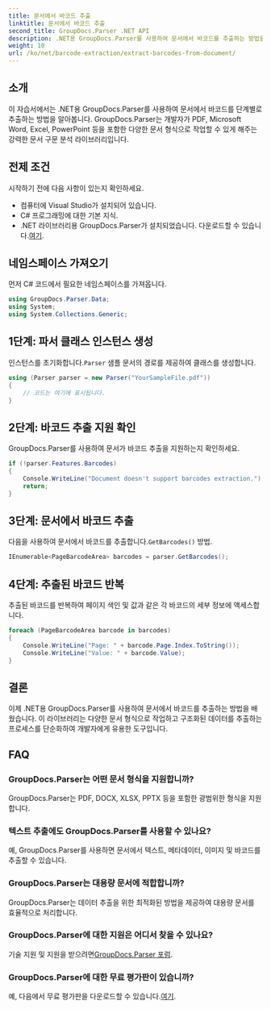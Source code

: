 ```yaml
---
title: 문서에서 바코드 추출
linktitle: 문서에서 바코드 추출
second_title: GroupDocs.Parser .NET API
description: .NET용 GroupDocs.Parser를 사용하여 문서에서 바코드를 추출하는 방법을 알아보세요. 문서 처리 능력을 손쉽게 향상시켜 보세요.
weight: 10
url: /ko/net/barcode-extraction/extract-barcodes-from-document/
---
```

## 소개
이 자습서에서는 .NET용 GroupDocs.Parser를 사용하여 문서에서 바코드를 단계별로 추출하는 방법을 알아봅니다. GroupDocs.Parser는 개발자가 PDF, Microsoft Word, Excel, PowerPoint 등을 포함한 다양한 문서 형식으로 작업할 수 있게 해주는 강력한 문서 구문 분석 라이브러리입니다.
## 전제 조건
시작하기 전에 다음 사항이 있는지 확인하세요.
- 컴퓨터에 Visual Studio가 설치되어 있습니다.
- C# 프로그래밍에 대한 기본 지식.
-  .NET 라이브러리용 GroupDocs.Parser가 설치되었습니다. 다운로드할 수 있습니다.[여기](https://releases.groupdocs.com/parser/net/).

## 네임스페이스 가져오기
먼저 C# 코드에서 필요한 네임스페이스를 가져옵니다.
```csharp
using GroupDocs.Parser.Data;
using System;
using System.Collections.Generic;
```
## 1단계: 파서 클래스 인스턴스 생성
 인스턴스를 초기화합니다.`Parser` 샘플 문서의 경로를 제공하여 클래스를 생성합니다.
```csharp
using (Parser parser = new Parser("YourSampleFile.pdf"))
{
    // 코드는 여기에 표시됩니다.
}
```
## 2단계: 바코드 추출 지원 확인
GroupDocs.Parser를 사용하여 문서가 바코드 추출을 지원하는지 확인하세요.
```csharp
if (!parser.Features.Barcodes)
{
    Console.WriteLine("Document doesn't support barcodes extraction.");
    return;
}
```
## 3단계: 문서에서 바코드 추출
 다음을 사용하여 문서에서 바코드를 추출합니다.`GetBarcodes()` 방법.
```csharp
IEnumerable<PageBarcodeArea> barcodes = parser.GetBarcodes();
```
## 4단계: 추출된 바코드 반복
추출된 바코드를 반복하여 페이지 색인 및 값과 같은 각 바코드의 세부 정보에 액세스합니다.
```csharp
foreach (PageBarcodeArea barcode in barcodes)
{
    Console.WriteLine("Page: " + barcode.Page.Index.ToString());
    Console.WriteLine("Value: " + barcode.Value);
}
```

## 결론
이제 .NET용 GroupDocs.Parser를 사용하여 문서에서 바코드를 추출하는 방법을 배웠습니다. 이 라이브러리는 다양한 문서 형식으로 작업하고 구조화된 데이터를 추출하는 프로세스를 단순화하여 개발자에게 유용한 도구입니다.

## FAQ
### GroupDocs.Parser는 어떤 문서 형식을 지원합니까?
GroupDocs.Parser는 PDF, DOCX, XLSX, PPTX 등을 포함한 광범위한 형식을 지원합니다.
### 텍스트 추출에도 GroupDocs.Parser를 사용할 수 있나요?
예, GroupDocs.Parser를 사용하면 문서에서 텍스트, 메타데이터, 이미지 및 바코드를 추출할 수 있습니다.
### GroupDocs.Parser는 대용량 문서에 적합합니까?
GroupDocs.Parser는 데이터 추출을 위한 최적화된 방법을 제공하여 대용량 문서를 효율적으로 처리합니다.
### GroupDocs.Parser에 대한 지원은 어디서 찾을 수 있나요?
 기술 지원 및 지원을 받으려면[GroupDocs.Parser 포럼](https://forum.groupdocs.com/c/parser/17).
### GroupDocs.Parser에 대한 무료 평가판이 있습니까?
 예, 다음에서 무료 평가판을 다운로드할 수 있습니다.[여기](https://releases.groupdocs.com/).